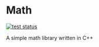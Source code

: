 # Math

[![test status](https://img.shields.io/github/workflow/status/threeal/math/build-and-test?label=build%20and%20test)](https://github.com/threeal/math/actions/workflows/build-and-test.yml)

A simple math library written in C++
